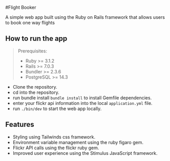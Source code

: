 #Flight Booker

A simple web app built using the Ruby on Rails framework that allows users to book one way flights

## How to run the app
  
  > Prerequisites:
  > * Ruby >= 3.1.2
  > * Rails >= 7.0.3
  > * Bundler >= 2.3.6
  > * PostgreSQL >= 14.3

  - Clone the repository.
  - cd into the repository.
  - run bundle install `bundle install` to install Gemfile dependencies.
  - enter your flickr api information into the local `application.yml` file.
  - run `./bin/dev` to start the web app locally.

## Features
  - Styling using Tailwinds css framework.
  - Environment variable management using the ruby figaro gem.
  - Flickr API calls using the flickr ruby gem.
  - Improved user experience using the Stimulus JavaScript framework.
